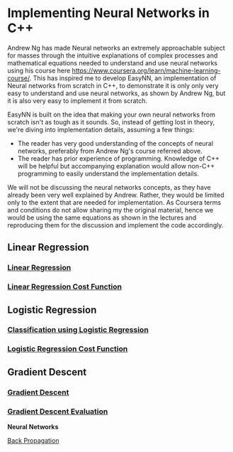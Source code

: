 # Implementing Neural Networks in C++

Andrew Ng has made Neural networks an extremely approachable subject for masses through the intuitive explanations of complex processes and mathematical equations needed to understand and use neural networks using his course here https://www.coursera.org/learn/machine-learning-course/. This has inspired me to develop EasyNN, an implementation of Neural networks from scratch in C++, to demonstrate it is only only very easy to understand and use neural networks, as shown by Andrew Ng, but it is also very easy to implement it from scratch.

EasyNN is built on the idea that making your own neural networks from scratch isn't as tough as it sounds. So, instead of getting lost in theory, we're diving into implementation details, assuming a few things:

* The reader has very good understanding of the concepts of neural networks, preferably from Andrew Ng's course referred above.
* The reader has prior experience of programming. Knowledge of C++ will be helpful but accompanying explanation would allow non-C++ programming to easily understand the implementation details.

We will not be discussing the neural networks concepts, as they have already been very well explained by Andrew. Rather, they would be limited only to the extent that are needed for implementation. As Coursera terms and conditions do not allow sharing my the original material, hence we would be using the same equations as shown in the lectures and reproducing them for the discussion and implement the code accordingly.

## Linear Regression

### [Linear Regression](./LinearRegression.md)

### [Linear Regression Cost Function](./CostFunctionLinearRegression.md)

## Logistic Regression

### [Classification using Logistic Regression](./LogisticRegression.md)

### [Logistic Regression Cost Function](./CostFunctionLogisticRegression.md)

## Gradient Descent

### [Gradient Descent](./GradientDescent.md)

### [Gradient Descent Evaluation](./GradientDescentTest.md)

**Neural Networks**

[Back Propagation](./BackPropagation.md.md)

